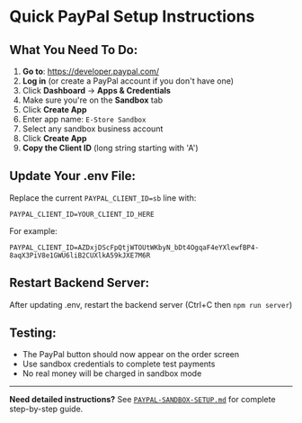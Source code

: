 # Quick PayPal Setup Instructions

## What You Need To Do:

1. **Go to**: https://developer.paypal.com/
2. **Log in** (or create a PayPal account if you don't have one)
3. Click **Dashboard** → **Apps & Credentials**
4. Make sure you're on the **Sandbox** tab
5. Click **Create App**
6. Enter app name: `E-Store Sandbox`
7. Select any sandbox business account
8. Click **Create App**
9. **Copy the Client ID** (long string starting with 'A')

## Update Your .env File:

Replace the current `PAYPAL_CLIENT_ID=sb` line with:

```
PAYPAL_CLIENT_ID=YOUR_CLIENT_ID_HERE
```

For example:
```
PAYPAL_CLIENT_ID=AZDxjDScFpQtjWTOUtWKbyN_bDt4OgqaF4eYXlewfBP4-8aqX3PiV8e1GWU6liB2CUXlkA59kJXE7M6R
```

## Restart Backend Server:

After updating .env, restart the backend server (Ctrl+C then `npm run server`)

## Testing:

- The PayPal button should now appear on the order screen
- Use sandbox credentials to complete test payments
- No real money will be charged in sandbox mode

---

**Need detailed instructions?** See [`PAYPAL-SANDBOX-SETUP.md`](PAYPAL-SANDBOX-SETUP.md:1) for complete step-by-step guide.